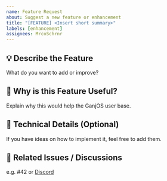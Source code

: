 ```yaml
---
name: Feature Request
about: Suggest a new feature or enhancement
title: "[FEATURE] <Insert short summary>"
labels: [enhancement]
assignees: MrcoSchrnr
---
```


## 💡 Describe the Feature

What do you want to add or improve?

## 🤔 Why is this Feature Useful?

Explain why this would help the GanjOS user base.

## 🧩 Technical Details (Optional)

If you have ideas on how to implement it, feel free to add them.

## 📎 Related Issues / Discussions

e.g. #42 or [Discord](https://discord.ganjos.io)
